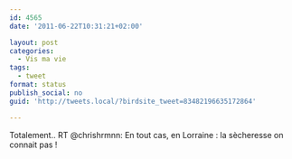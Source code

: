 ```yaml
---
id: 4565
date: '2011-06-22T10:31:21+02:00'

layout: post
categories:
  - Vis ma vie
tags:
  - tweet
format: status
publish_social: no
guid: 'http://tweets.local/?birdsite_tweet=83482196635172864'

---
```


Totalement.. RT @chrishrmnn: En tout cas, en Lorraine : la sècheresse on connait pas !
